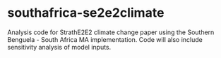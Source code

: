 # southafrica-se2e2climate
Analysis code for StrathE2E2 climate change paper using the Southern Benguela - South Africa MA implementation. Code will also include sensitivity analysis of model inputs.
